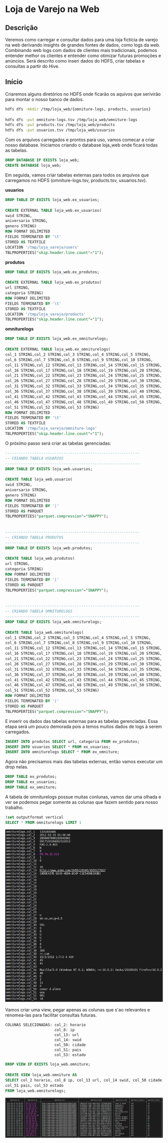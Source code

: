 # Loja de Varejo na Web
 
## Descrição
Veremos como carregar e consultar dados para uma loja fictícia de varejo na web derivando insights de grandes fontes de dados, como logs da web. Combinando web logs com dados de clientes mais tradicionais, podemos entender melhor os clientes e entender como otimizar futuras promoções e anúncios. Será descrito como inseri dados do HDFS, criar tabelas e consultas a partir do Hive.

## Início
Criaremos alguns diretórios no HDFS onde ficarão os aquivos que serivirão para montar o nosso banco de dados.

```Bash
hdfs dfs -mkdir /tmp/loja_web/{omniture-logs, products, usuarios}

hdfs dfs -put omniture-logs.tsv /tmp/loja_web/omniture-logs
hdfs dfs -put products.tsv /tmp/loja_web/products
hdfs dfs -put usuarios.tsv /tmp/loja_web/usuarios
```

Com os arquivos carregados e prontos para uso, vamos comecar a criar nosso database. Iniciamos criando o database loja_web onde ficará todas as tabelas.
```SQL
DROP DATABASE IF EXISTS loja_web;
CREATE DATABASE loja_web;
```


Em seguida, vamos criar tabelas externas para todos os arquivos que carregamos no HDFS (omniture-logs.tsv, products.tsv, usuarios.tsv).

**usuarios**
```SQL
DROP TABLE IF EXISTS loja_web.ex_usuarios;

CREATE EXTERNAL TABLE loja_web.ex_usuarios(
swid STRING,
aniversario STRING,
genero STRING)
ROW FORMAT DELIMITED
FIELDS TERMINATED BY '\t'
STORED AS TEXTFILE
LOCATION '/tmp/loja_varejo/users'
TBLPROPERTIES("skip.header.line.count"="1");
```

**produtos**
```SQL
DROP TABLE IF EXISTS loja_web.ex_produtos;

CREATE EXTERNAL TABLE loja_web.ex_produtos(
url STRING,
categoria STRING)
ROW FORMAT DELIMITED
FIELDS TERMINATED BY '\t'
STORED AS TEXTFILE
LOCATION '/tmp/loja_varejo/products'
TBLPROPERTIES("skip.header.line.count"="1");
```

**omniturelogs**
```SQL
DROP TABLE IF EXISTS loja_web.ex_omniturelogs;

CREATE EXTERNAL TABLE loja_web.ex_omniturelogs(
col_1 STRING,col_2 STRING,col_3 STRING,col_4 STRING,col_5 STRING,
col_6 STRING,col_7 STRING,col_8 STRING,col_9 STRING,col_10 STRING,
col_11 STRING,col_12 STRING,col_13 STRING,col_14 STRING,col_15 STRING,
col_16 STRING,col_17 STRING,col_18 STRING,col_19 STRING,col_20 STRING,
col_21 STRING,col_22 STRING,col_23 STRING,col_24 STRING,col_25 STRING,
col_26 STRING,col_27 STRING,col_28 STRING,col_29 STRING,col_30 STRING,
col_31 STRING,col_32 STRING,col_33 STRING,col_34 STRING,col_35 STRING,
col_36 STRING,col_37 STRING,col_38 STRING,col_39 STRING,col_40 STRING,
col_41 STRING,col_42 STRING,col_43 STRING,col_44 STRING,col_45 STRING,
col_46 STRING,col_47 STRING,col_48 STRING,col_49 STRING,col_50 STRING,
col_51 STRING,col_52 STRING,col_53 STRING)
ROW FORMAT DELIMITED
FIELDS TERMINATED BY '\t'
STORED AS TEXTFILE
LOCATION '/tmp/loja_varejo/omniture-logs'
TBLPROPERTIES("skip.header.line.count"="1");
```

O próximo passo será criar as tabelas gerenciadas:

```SQL
------------------------------------------------------------
-- CRIANDO TABELA USUARIOS
------------------------------------------------------------
DROP TABLE IF EXISTS loja_web.usuarios;

CREATE TABLE loja_web.usuario(
swid STRING,
aniversario STRING,
genero STRING)
ROW FORMAT DELIMITED
FIELDS TERMINATED BY '|'
STORED AS PARQUET
TBLPROPERTIES("parquet.compression"="SNAPPY");


------------------------------------------------------------
-- CRIANDO TABELA PRODUTOS
------------------------------------------------------------
DROP TABLE IF EXISTS loja_web.produtos;

CREATE TABLE loja_web.produtos(
url STRING,
categoria STRING)
ROW FORMAT DELIMITED
FIELDS TERMINATED BY '|'
STORED AS PARQUET
TBLPROPERTIES("parquet.compression"="SNAPPY");


------------------------------------------------------------
-- CRIANDO TABELA OMNITURELOGS
------------------------------------------------------------
DROP TABLE IF EXISTS loja_web.omniturelogs;

CREATE TABLE loja_web.omniturelogs(
col_1 STRING,col_2 STRING,col_3 STRING,col_4 STRING,col_5 STRING,
col_6 STRING,col_7 STRING,col_8 STRING,col_9 STRING,col_10 STRING,
col_11 STRING,col_12 STRING,col_13 STRING,col_14 STRING,col_15 STRING,
col_16 STRING,col_17 STRING,col_18 STRING,col_19 STRING,col_20 STRING,
col_21 STRING,col_22 STRING,col_23 STRING,col_24 STRING,col_25 STRING,
col_26 STRING,col_27 STRING,col_28 STRING,col_29 STRING,col_30 STRING,
col_31 STRING,col_32 STRING,col_33 STRING,col_34 STRING,col_35 STRING,
col_36 STRING,col_37 STRING,col_38 STRING,col_39 STRING,col_40 STRING,
col_41 STRING,col_42 STRING,col_43 STRING,col_44 STRING,col_45 STRING,
col_46 STRING,col_47 STRING,col_48 STRING,col_49 STRING,col_50 STRING,
col_51 STRING,col_52 STRING,col_53 STRING)
ROW FORMAT DELIMITED
FIELDS TERMINATED BY '|'
STORED AS PARQUET
TBLPROPERTIES("parquet.compression"="SNAPPY");
```

E inserir os dados das tabelas externas para as tabelas gerenciadas. Essa etapa será um pouco demorada pois a temos muitos dados de logs à serem carregados.

```SQL
INSERT INTO produtos SELECT url, categoria FROM ex_produtos;
INSERT INTO usuarios SELECT * FROM ex_usuarios;
INSERT INTO omniturelogs SELECT * FROM ex_omniture;
```

Agora não precisamos mais das tabelas externas, então vamos executar um drop nelas.

```SQL
DROP TABLE ex_produtos;
DROP TABLE ex_usuarios;
DROP TABLE ex_omniture;
```

A tabela de omniturelogs possue muitas conlunas, vamos dar uma olhada e ver se podemos pegar somente as colunas que fazem sentido para nosso trabalho. 
```SQL
!set outputformat vertical
SELECT * FROM omniturelogs LIMIT 1
```

![omniturelogs](https://github.com/BrunoHarlis/loja_de_varejo_na_web/blob/main/imagens/omniturelogs.png)

Vamos criar uma view, pegar apenas as colunas que s'ao relevantes e renomea-las para facilitar consultas futuras.
```
COLUNAS SELECIONADAS: col_2: horario
                      col_8: ip
                      col_13: url
                      col_14: swid
                      col_50: cidade
                      col_51: pais
                      col_53: estado
```
```SQL
DROP VIEW IF EXISTS loja_web.omniture;

CREATE VIEW loja_web.omniture AS
SELECT col_2 horario, col_8 ip, col_13 url, col_14 swid, col_50 cidade,
col_51 pais, col_53 estado
FROM loja_web.omniturelogs;
```

![omniture_view](https://github.com/BrunoHarlis/loja_de_varejo_na_web/blob/main/imagens/view_omniture.png)


